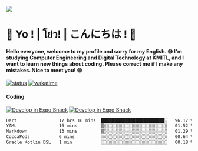 <a href="#">
  <img src="https://user-images.githubusercontent.com/53619535/207896410-fee92aa4-65f2-4b27-91d3-86f8424178d3.gif" />
</a>

# 👋 Yo ! | โย่ว! | こんにちは ! 👋

<h4>Hello everyone, welcome to my profile and sorry for my English. 😅
I'm studying Computer Engineering and Digital Technology at KMITL, and I want to learn new things about coding. Please correct me if I make any mistakes. Nice to meet you! 😄</h4>

[![status](https://img.shields.io/badge/Freelance_status-Not_Avaliable-red)](https://whyzotee.vercel.app)
[![wakatime](https://wakatime.com/badge/user/3ff4daa0-dc37-4cca-9446-11cce239b396.svg)](https://wakatime.com/@3ff4daa0-dc37-4cca-9446-11cce239b396)

#### Coding
[![Develop in Expo Snack](https://img.shields.io/badge/Flutter-119EFF.svg?style=for-the-badge&logo=flutter&labelColor=FFF&logoColor=119EFF)](https://flutter.dev/)
[![Develop in Expo Snack](https://img.shields.io/badge/Expo-000.svg?style=for-the-badge&logo=EXPO&labelColor=FFF&logoColor=000)](https://expo.dev/)

<!--START_SECTION:waka-->

```txt
Dart                17 hrs 16 mins  ████████████████████████░   96.17 %
YAML                16 mins         ▒░░░░░░░░░░░░░░░░░░░░░░░░   01.52 %
Markdown            13 mins         ▒░░░░░░░░░░░░░░░░░░░░░░░░   01.29 %
CocoaPods           6 mins          ░░░░░░░░░░░░░░░░░░░░░░░░░   00.64 %
Gradle Kotlin DSL   1 min           ░░░░░░░░░░░░░░░░░░░░░░░░░   00.18 %
```

<!--END_SECTION:waka-->
